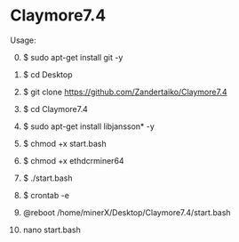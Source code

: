 # Claymore7.4

Usage:

0. $ sudo apt-get install git -y
1. $ cd Desktop
2. $ git clone https://github.com/Zandertaiko/Claymore7.4
3. $ cd Claymore7.4
4. $ sudo apt-get install libjansson* -y
5. $ chmod +x start.bash
6. $ chmod +x ethdcrminer64
7. $ ./start.bash
8. $ crontab -e

9. @reboot /home/minerX/Desktop/Claymore7.4/start.bash

10. nano start.bash
